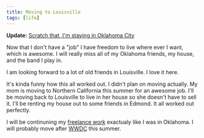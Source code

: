 ```yaml
---
title: Moving to Louisville
tags: [life]
---
```


**Update:** [Scratch that, I'm staying in Oklahoma City](/post/scratch-that-im-staying-in-oklahoma-city)

Now that I don't have a "job" I have freedom to live where ever I want, which is awesome. I will really miss all of my Oklahoma friends, my house, and the band I play in.

I am looking forward to a lot of old friends in Louisville. I love it here.

It's kinda funny how this all worked out. I didn't plan on moving actually. My mom is moving to Northern California this summer for an awesome job. I'll be moving back to Louisville to live in her house so she doesn't have to sell it. I'll be renting my house out to some friends in Edmond. It all worked out perfectly.

I will be continuning my [freelance work](http://iturndreamsintosoftware.com) exactualy like I was in Oklahoma. I will probably move after [WWDC](http://developer.apple.com/wwdc) this summer.
